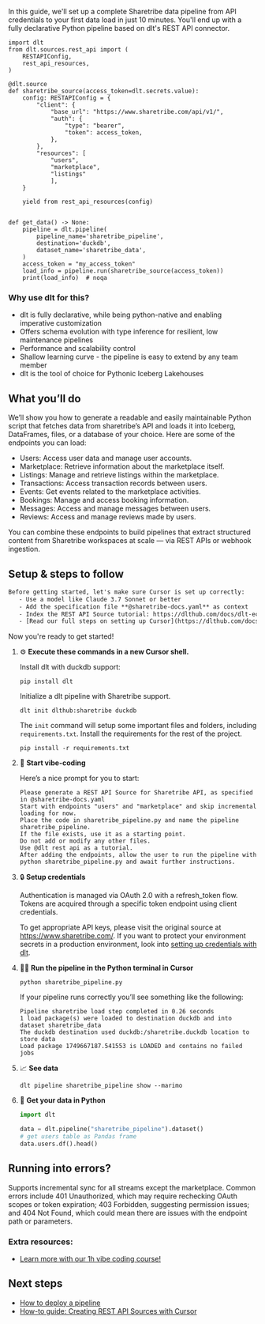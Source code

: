 In this guide, we'll set up a complete Sharetribe data pipeline from API credentials to your first data load in just 10 minutes. You'll end up with a fully declarative Python pipeline based on dlt's REST API connector.

```python-outcome
import dlt
from dlt.sources.rest_api import (
    RESTAPIConfig,
    rest_api_resources,
)

@dlt.source
def sharetribe_source(access_token=dlt.secrets.value):
    config: RESTAPIConfig = {
        "client": {
            "base_url": "https://www.sharetribe.com/api/v1/",
            "auth": {
                "type": "bearer",
                "token": access_token,
            },
        },
        "resources": [
            "users",
            "marketplace",
            "listings"
            ],
    }

    yield from rest_api_resources(config)


def get_data() -> None:
    pipeline = dlt.pipeline(
        pipeline_name='sharetribe_pipeline',
        destination='duckdb',
        dataset_name='sharetribe_data', 
    )
    access_token = "my_access_token"
    load_info = pipeline.run(sharetribe_source(access_token))
    print(load_info)  # noqa
```

### Why use dlt for this?

- dlt is fully declarative, while being python-native and enabling imperative customization
- Offers schema evolution with type inference for resilient, low maintenance pipelines
- Performance and scalability control
- Shallow learning curve - the pipeline is easy to extend by any team member
- dlt is the tool of choice for Pythonic Iceberg Lakehouses

## What you’ll do

We’ll show you how to generate a readable and easily maintainable Python script that fetches data from sharetribe’s API and loads it into Iceberg, DataFrames, files, or a database of your choice. Here are some of the endpoints you can load:

- Users: Access user data and manage user accounts.
- Marketplace: Retrieve information about the marketplace itself.
- Listings: Manage and retrieve listings within the marketplace.
- Transactions: Access transaction records between users.
- Events: Get events related to the marketplace activities.
- Bookings: Manage and access booking information.
- Messages: Access and manage messages between users.
- Reviews: Access and manage reviews made by users.

You can combine these endpoints to build pipelines that extract structured content from Sharetribe workspaces at scale — via REST APIs or webhook ingestion.

## Setup & steps to follow

```default
Before getting started, let's make sure Cursor is set up correctly:
   - Use a model like Claude 3.7 Sonnet or better
   - Add the specification file **@sharetribe-docs.yaml** as context
   - Index the REST API Source tutorial: https://dlthub.com/docs/dlt-ecosystem/verified-sources/rest_api/ and add it to context as **@dlt rest api**
   - [Read our full steps on setting up Cursor](https://dlthub.com/docs/dlt-ecosystem/llm-tooling/cursor-restapi#23-configuring-cursor-with-documentation)
```

Now you're ready to get started! 

1. ⚙️ **Execute these commands in a new Cursor shell.**
    
    Install dlt with duckdb support:
    ```shell
    pip install dlt
    ```

    Initialize a dlt pipeline with Sharetribe support.
    ```shell
    dlt init dlthub:sharetribe duckdb
    ```

    The `init` command will setup some important files and folders, including `requirements.txt`. Install the requirements for the rest of the project.
    ```shell
    pip install -r requirements.txt
    ```
    
2. 🤠 **Start vibe-coding**
    
    Here’s a nice prompt for you to start: 
    
    ```prompt
    Please generate a REST API Source for Sharetribe API, as specified in @sharetribe-docs.yaml 
    Start with endpoints "users" and "marketplace" and skip incremental loading for now. 
    Place the code in sharetribe_pipeline.py and name the pipeline sharetribe_pipeline. 
    If the file exists, use it as a starting point. 
    Do not add or modify any other files. 
    Use @dlt rest api as a tutorial. 
    After adding the endpoints, allow the user to run the pipeline with python sharetribe_pipeline.py and await further instructions.
    ```

    
3. 🔒 **Setup credentials** 
    
    Authentication is managed via OAuth 2.0 with a refresh_token flow. Tokens are acquired through a specific token endpoint using client credentials.
    
    To get appropriate API keys, please visit the original source at https://www.sharetribe.com/.
    If you want to protect your environment secrets in a production environment, look into [setting up credentials with dlt](https://dlthub.com/docs/walkthroughs/add_credentials).
    
4. 🏃‍♀️ **Run the pipeline in the Python terminal in Cursor**
    
    ```shell
    python sharetribe_pipeline.py
    ```
    
    If your pipeline runs correctly you’ll see something like the following:
    
    ```shell
    Pipeline sharetribe load step completed in 0.26 seconds
    1 load package(s) were loaded to destination duckdb and into dataset sharetribe_data
    The duckdb destination used duckdb:/sharetribe.duckdb location to store data
    Load package 1749667187.541553 is LOADED and contains no failed jobs
    ```
    
5. 📈 **See data**
    
    ```shell
    dlt pipeline sharetribe_pipeline show --marimo
    ```
    
6. 🐍 **Get your data in Python**
    
    ```python
    import dlt

   data = dlt.pipeline("sharetribe_pipeline").dataset()
   # get users table as Pandas frame
   data.users.df().head()
    ```

## Running into errors?

Supports incremental sync for all streams except the marketplace. Common errors include 401 Unauthorized, which may require rechecking OAuth scopes or token expiration; 403 Forbidden, suggesting permission issues; and 404 Not Found, which could mean there are issues with the endpoint path or parameters.

### Extra resources:

- [Learn more with our 1h vibe coding course!](https://www.youtube.com/watch?v=GGid70rnJuM)

## Next steps

- [How to deploy a pipeline](https://dlthub.com/docs/walkthroughs/deploy-a-pipeline)
- [How-to guide: Creating REST API Sources with Cursor](https://dlthub.com/docs/dlt-ecosystem/llm-tooling/cursor-restapi)